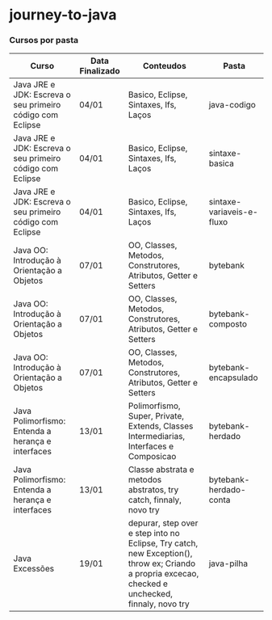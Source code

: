 # journey-to-java

### Cursos por pasta

| Curso  | Data Finalizado | Conteudos | Pasta | 
| ------------- | ------------- | ------------- | ------------- |
| Java JRE e JDK: Escreva o seu primeiro código com Eclipse  | 04/01 | Basico, Eclipse, Sintaxes, Ifs, Laços | java-codigo |
| Java JRE e JDK: Escreva o seu primeiro código com Eclipse  | 04/01 | Basico, Eclipse, Sintaxes, Ifs, Laços | sintaxe-basica  |
| Java JRE e JDK: Escreva o seu primeiro código com Eclipse  | 04/01 | Basico, Eclipse, Sintaxes, Ifs, Laços | sintaxe-variaveis-e-fluxo  |
| Java OO: Introdução à Orientação a Objetos  | 07/01 | OO, Classes, Metodos, Construtores, Atributos, Getter e Setters | bytebank |
| Java OO: Introdução à Orientação a Objetos  | 07/01 | OO, Classes, Metodos, Construtores, Atributos, Getter e Setters | bytebank-composto  |
| Java OO: Introdução à Orientação a Objetos  | 07/01 | OO, Classes, Metodos, Construtores, Atributos, Getter e Setters | bytebank-encapsulado  |
| Java Polimorfismo: Entenda a herança e interfaces | 13/01 | Polimorfismo, Super, Private, Extends, Classes Intermediarias, Interfaces e Composicao  | bytebank-herdado |
| Java Polimorfismo: Entenda a herança e interfaces | 13/01 | Classe abstrata e metodos abstratos, try catch, finnaly, novo try | bytebank-herdado-conta |
|  Java Excessões | 19/01 | depurar, step over e step into no Eclipse, Try catch, new Exception(),  throw ex;  Criando a propria excecao, checked e unchecked, finnaly, novo try | java-pilha
